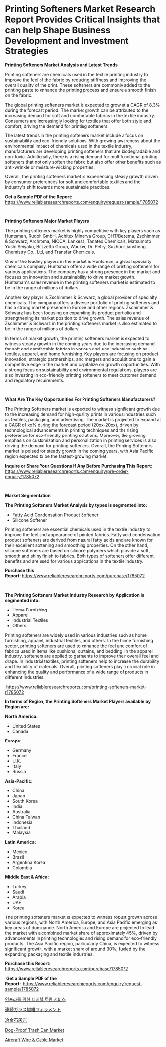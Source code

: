 <p><h1>Printing Softeners Market Research Report Provides Critical Insights that can help Shape Business Development and Investment Strategies</h1></p><p><strong>Printing Softeners Market Analysis and Latest Trends</strong></p>
<p><p>Printing softeners are chemicals used in the textile printing industry to improve the feel of the fabric by reducing stiffness and improving the overall quality of the print. These softeners are commonly added to the printing paste to enhance the printing process and ensure a smooth finish on the fabric.</p><p>The global printing softeners market is expected to grow at a CAGR of 8.3% during the forecast period. The market growth can be attributed to the increasing demand for soft and comfortable fabrics in the textile industry. Consumers are increasingly looking for textiles that offer both style and comfort, driving the demand for printing softeners.</p><p>The latest trends in the printing softeners market include a focus on sustainability and eco-friendly solutions. With growing awareness about the environmental impact of chemicals used in the textile industry, manufacturers are developing printing softeners that are biodegradable and non-toxic. Additionally, there is a rising demand for multifunctional printing softeners that not only soften the fabric but also offer other benefits such as anti-wrinkle or moisture-wicking properties.</p><p>Overall, the printing softeners market is experiencing steady growth driven by consumer preferences for soft and comfortable textiles and the industry's shift towards more sustainable practices.</p></p>
<p><strong>Get a Sample PDF of the Report:&nbsp;</strong> <a href="https://www.reliableresearchreports.com/enquiry/request-sample/1785072">https://www.reliableresearchreports.com/enquiry/request-sample/1785072</a></p>
<p>&nbsp;</p>
<p><strong>Printing Softeners Major Market Players</strong></p>
<p><p>The printing softeners market is highly competitive with key players such as Huntsman, Rudolf GmbH, Achitex Minerva Group, CHT/Bezema, Zschimmer & Schwarz, Archroma, NICCA, Lanxess, Tanatex Chemicals, Matsumoto Yushi Seiyaku, Bozzetto Group, Wacker, Dr. Petry, Suzhou Liansheng Chemistry Co., Ltd, and Transfar Chemicals.</p><p>One of the leading players in the market is Huntsman, a global specialty chemicals company. Huntsman offers a wide range of printing softeners for various applications. The company has a strong presence in the market and focuses on innovation and sustainability to drive market growth. Huntsman's sales revenue in the printing softeners market is estimated to be in the range of millions of dollars.</p><p>Another key player is Zschimmer & Schwarz, a global provider of specialty chemicals. The company offers a diverse portfolio of printing softeners and has a strong market presence in Europe and other regions. Zschimmer & Schwarz has been focusing on expanding its product portfolio and strengthening its market position to drive growth. The sales revenue of Zschimmer & Schwarz in the printing softeners market is also estimated to be in the range of millions of dollars.</p><p>In terms of market growth, the printing softeners market is expected to witness steady growth in the coming years due to the increasing demand for soft and comfortable fabrics in various end-use industries such as textiles, apparel, and home furnishing. Key players are focusing on product innovation, strategic partnerships, and mergers and acquisitions to gain a competitive edge in the market and capitalize on growth opportunities. With a strong focus on sustainability and environmental regulations, players are also investing in eco-friendly printing softeners to meet customer demand and regulatory requirements.</p></p>
<p>&nbsp;</p>
<p><strong>What Are The Key Opportunities For Printing Softeners Manufacturers?</strong></p>
<p><p>The Printing Softeners market is expected to witness significant growth due to the increasing demand for high-quality prints in various industries such as textiles, packaging, and advertising. The market is projected to expand at a CAGR of xx% during the forecast period (20xx-20xx), driven by technological advancements in printing techniques and the rising preference for eco-friendly printing solutions. Moreover, the growing emphasis on customization and personalization in printing services is also driving the demand for printing softeners. Overall, the Printing Softeners market is poised for steady growth in the coming years, with Asia Pacific region expected to be the fastest-growing market.</p></p>
<p><strong>Inquire or Share Your Questions If Any Before Purchasing This Report:</strong> <a href="https://www.reliableresearchreports.com/enquiry/pre-order-enquiry/1785072">https://www.reliableresearchreports.com/enquiry/pre-order-enquiry/1785072</a></p>
<p>&nbsp;</p>
<p><strong>Market Segmentation</strong></p>
<p><strong>The Printing Softeners Market Analysis by types is segmented into:</strong></p>
<p><ul><li>Fatty Acid Condensation Product Softener</li><li>Silicone Softener</li></ul></p>
<p><p>Printing softeners are essential chemicals used in the textile industry to improve the feel and appearance of printed fabrics. Fatty acid condensation product softeners are derived from natural fatty acids and are known for their excellent softening and smoothing properties. On the other hand, silicone softeners are based on silicone polymers which provide a soft, smooth and shiny finish to fabrics. Both types of softeners offer different benefits and are used for various applications in the textile industry.</p></p>
<p><strong>Purchase this Report:&nbsp;</strong><a href="https://www.reliableresearchreports.com/purchase/1785072">https://www.reliableresearchreports.com/purchase/1785072</a></p>
<p>&nbsp;</p>
<p><strong>The Printing Softeners Market Industry Research by Application is segmented into:</strong></p>
<p><ul><li>Home Furnishing</li><li>Apparel</li><li>Industrial Textiles</li><li>Others</li></ul></p>
<p><p>Printing softeners are widely used in various industries such as home furnishing, apparel, industrial textiles, and others. In the home furnishing sector, printing softeners are used to enhance the feel and comfort of fabrics used in items like cushions, curtains, and bedding. In the apparel industry, softeners are applied to garments to improve their overall feel and drape. In industrial textiles, printing softeners help to increase the durability and flexibility of materials. Overall, printing softeners play a crucial role in enhancing the quality and performance of a wide range of products in different industries.</p></p>
<p><a href="https://www.reliableresearchreports.com/printing-softeners-market-r1785072">&nbsp;https://www.reliableresearchreports.com/printing-softeners-market-r1785072</a></p>
<p><strong>In terms of Region, the Printing Softeners Market Players available by Region are:</strong></p>
<p>
    <p> <strong> North America: </strong>
        <ul>
            <li>United States</li>
            <li>Canada</li>
        </ul>
        </p> 
    <p> <strong> Europe: </strong>
        <ul>
            <li>Germany</li>
            <li>France</li>
            <li>U.K.</li>
            <li>Italy</li>
            <li>Russia</li>
        </ul>
        </p> 
    <p> <strong> Asia-Pacific: </strong>
        <ul>
            <li>China</li>
            <li>Japan</li>
            <li>South Korea</li>
            <li>India</li>
            <li>Australia</li>
            <li>China Taiwan</li>
            <li>Indonesia</li>
            <li>Thailand</li>
            <li>Malaysia</li>
        </ul>
        </p> 
    <p> <strong> Latin America: </strong>
        <ul>
            <li>Mexico</li>
            <li>Brazil</li>
            <li>Argentina Korea</li>
            <li>Colombia</li>
        </ul>
        </p> 
    <p> <strong> Middle East & Africa: </strong>
        <ul>
            <li>Turkey</li>
            <li>Saudi</li>
            <li>Arabia</li>
            <li>UAE</li>
            <li>Korea</li>
        </ul>
    </p>
    </p>
<p><p>The printing softeners market is expected to witness robust growth across various regions, with North America, Europe, and Asia Pacific emerging as key areas of dominance. North America and Europe are projected to lead the market with a combined market share of approximately 45%, driven by advancements in printing technologies and rising demand for eco-friendly products. The Asia Pacific region, particularly China, is expected to witness significant growth, with a market share of around 30%, fueled by the expanding packaging and textile industries.</p></p>
<p><strong>Purchase this Report: </strong><a href="https://www.reliableresearchreports.com/purchase/1785072">https://www.reliableresearchreports.com/purchase/1785072</a></p>
<p>&nbsp;<strong>Get a Sample PDF of the Report:&nbsp;&nbsp;</strong><a href="https://www.reliableresearchreports.com/enquiry/request-sample/1785072">https://www.reliableresearchreports.com/enquiry/request-sample/1785072</a></p>
<p><strong></strong></p>
<p><p><a href="https://github.com/GabrielBlanda5656/Market-Research-Report-List-2/blob/main/118699898326.md">인프라를 위한 디지털 트윈 서비스</a></p><p><a href="https://github.com/bevdtkn4419963/Market-Research-Report-List-2/blob/main/1513033104825.md">連続ガラス繊維フィラメント</a></p><p><a href="https://github.com/lababdou/Market-Research-Report-List-4/blob/main/5319254104824.md">冶金石灰岩</a></p><p><a href="https://github.com/seekum/Market-Research-Report-List-3/blob/main/dog-proof-trash-can-market.md">Dog-Proof Trash Can Market</a></p><p><a href="https://issuu.com/reportprime-2/docs/aircraft-wire-cable-market-size-2030.pptx">Aircraft Wire & Cable Market</a></p></p>
